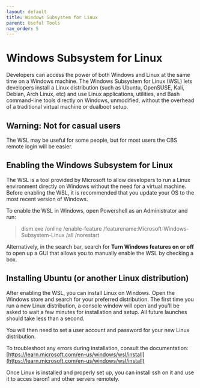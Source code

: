 ```yaml
---
layout: default
title: Windows Subsystem for Linux
parent: Useful Tools
nav_order: 5
---
```

# Windows Subsystem for Linux 

Developers can access the power of both Windows and Linux at the same time on a Windows machine. The Windows Subsystem for Linux (WSL) lets developers install a Linux distribution (such as Ubuntu, OpenSUSE, Kali, Debian, Arch Linux, etc) and use Linux applications, utilities, and Bash command-line tools directly on Windows, unmodified, without the overhead of a traditional virtual machine or dualboot setup.

## Warning: Not for casual users

The WSL may be useful for some people, but for most users the CBS remote login will be easier.

## Enabling the Windows Subsystem for Linux

The WSL is a tool provided by Microsoft to allow developers to run a Linux environment directly on Windows without the need for a virtual machine. Before enabling the WSL, it is recommended that you update your OS to the most recent version of Windows. 

To enable the WSL in Windows, open Powershell as an Administrator and run:
>dism.exe /online /enable-feature /featurename:Microsoft-Windows-Subsystem-Linux /all /norestart
 
Alternatively, in the search bar, search for **Turn Windows features on or off** to open up a GUI that allows you to manually enable the WSL by checking a box.

## Installing Ubuntu (or another Linux distribution)

After enabling the WSL, you can install Linux on Windows. Open the Windows store and search for your preferred distribution. The first time you run a new Linux distribution, a console window will open and you'll be asked to wait a few minutes for installation and setup. All future launches should take less than a second.
 
You will then need to set a user account and password for your new Linux distribution. 
 
To troubleshoot any errors during installation, consult the documentation:
[https://learn.microsoft.com/en-us/windows/wsl/install](https://learn.microsoft.com/en-us/windows/wsl/install)
 
Once Linux is installed and properly set up, you can install ssh on it and use it to acces baron1 and other servers remotely.
